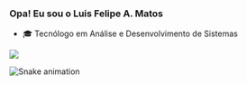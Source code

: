 ### Opa! Eu sou o Luis Felipe A. Matos

- 🎓 Tecnólogo em Análise e Desenvolvimento de Sistemas
 
<div>
<a href="https://www.linkedin.com/in/luis-felipe-alves-de-matos-662635206" target="_blank"><img src="https://img.shields.io/badge/-LinkedIn-%230077B5?style=for-the-badge&logo=linkedin&logoColor=white" target="_blank"></a> 
 
</div>  


![Snake animation](https://github.com/LuisFelipeMatos/LuisFelipeMatos/blob/output/github-contribution-grid-snake.svg)
